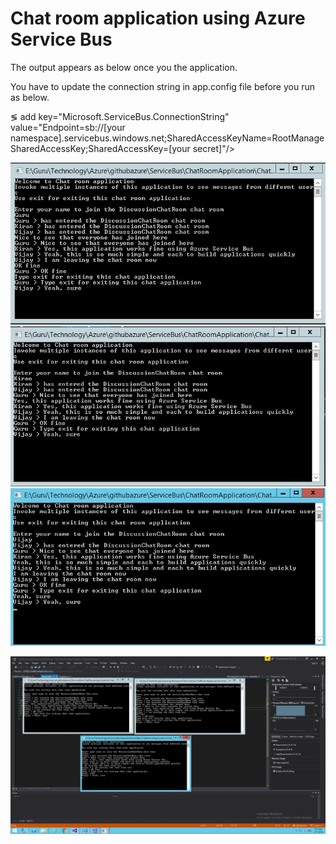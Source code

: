 <h1> Chat room application using Azure Service Bus </h1>

<p> The output appears as below once you the application. </p>

<p> You have to update the connection string in app.config file before you run as below. </p>

<p> &lg; add key="Microsoft.ServiceBus.ConnectionString"
            value="Endpoint=sb://[your namespace].servicebus.windows.net;SharedAccessKeyName=RootManageSharedAccessKey;SharedAccessKey=[your secret]"/&gt; </p>


<img src="https://github.com/guruketepalli/azure-code-samples/blob/master/ServiceBus/ChatRoomApplication/user1.jpg"> </img>
<img src="https://github.com/guruketepalli/azure-code-samples/blob/master/ServiceBus/ChatRoomApplication/user2.jpg"> </img>
<img src="https://github.com/guruketepalli/azure-code-samples/blob/master/ServiceBus/ChatRoomApplication/user3.jpg"> </img>

<img src="https://github.com/guruketepalli/azure-code-samples/blob/master/ServiceBus/ChatRoomApplication/SampleRunScreenShot.jpg"> </img>



